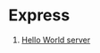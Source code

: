 
# Express

1. [Hello World server](https://github.com/full-stack-bcn/samples/tree/master/backend/express/hello)